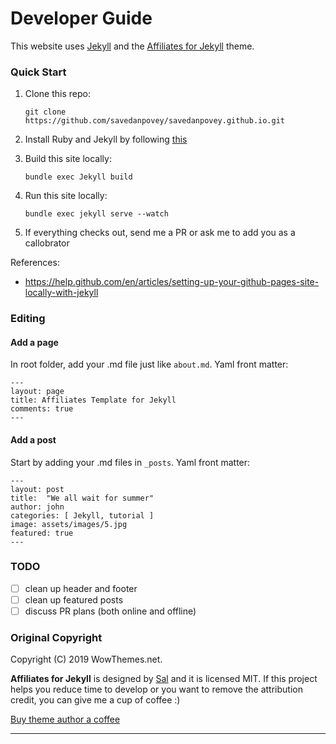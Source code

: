 # Developer Guide

This website uses [Jekyll](http://jekyllrb.com) and the [Affiliates for Jekyll](https://bootstrapstarter.com/bootstrap-templates/template-affiliates-bootstrap-jekyll/) theme.

### Quick Start

1. Clone this repo:

    `git clone https://github.com/savedanpovey/savedanpovey.github.io.git`
    
2. Install Ruby and Jekyll by following [this](https://jekyllrb.com/docs/installation/macos/)
3. Build this site locally:
    
    `bundle exec Jekyll build`
    
4. Run this site locally:

    `bundle exec jekyll serve --watch`
    
5. If everything checks out, send me a PR or ask me to add you as a callobrator


References:
* https://help.github.com/en/articles/setting-up-your-github-pages-site-locally-with-jekyll

### Editing

#### Add a page

In root folder, add your .md file just like ``about.md``. Yaml front matter:

```
---
layout: page
title: Affiliates Template for Jekyll
comments: true
---
```

#### Add a post

Start by adding your .md files in ``_posts``. Yaml front matter:

```
---
layout: post
title:  "We all wait for summer"
author: john
categories: [ Jekyll, tutorial ]
image: assets/images/5.jpg
featured: true
---
```

### TODO

- [ ] clean up header and footer
- [ ] clean up featured posts
- [ ] discuss PR plans (both online and offline)

### Original Copyright

Copyright (C) 2019 WowThemes.net.

**Affiliates for Jekyll** is designed by [Sal](https://www.wowthemes.net) and it is licensed MIT. If this project helps you reduce time to develop or you want to remove the attribution credit, you can give me a cup of coffee :)

[Buy theme author a coffee](https://www.wowthemes.net/donate/)

-----------------
